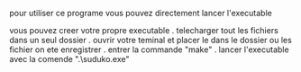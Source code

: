 pour utiliser  ce programe vous pouvez directement lancer l'executable 

vous pouvez creer votre propre executable
  . telecharger tout les fichiers dans un seul dossier
  . ouvrir votre teminal et placer le dans le dossier ou les fichier on ete enregistrer
  . entrer la commande "make"
  . lancer l'executable avec la comende ".\suduko.exe"

